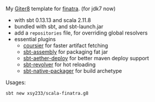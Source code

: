My [Giter8][g8] template for [finatra][finatra].
(for jdk7 now)

- with sbt 0.13.13 and scala 2.11.8
- bundled with sbt, and sbt-launch.jar
- add a `repositories` file, for overriding global resolvers
- essential plugins
  - [coursier][coursier] for faster artifact fetching
  - [sbt-assembly][sbt-assembly] for packaging fat jar
  - [sbt-aether-deploy][sbt-aether-deploy] for better maven deploy support
  - [sbt-revolver][sbt-revolver] for hot reloading
  - [sbt-native-packager][sbt-native-packager] for build archetype

Usages:

```
sbt new xsy233/scala-finatra.g8
```

[g8]: http://www.foundweekends.org/giter8/
[finatra]: https://twitter.github.io/finatra/
[coursier]: https://github.com/alexarchambault/coursier
[sbt-assembly]: https://github.com/sbt/sbt-assembly
[sbt-aether-deploy]: https://github.com/arktekk/sbt-aether-deploy
[sbt-revolver]: https://github.com/spray/sbt-revolver
[sbt-native-packager]: http://www.scala-sbt.org/sbt-native-packager/
